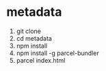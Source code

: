 # metadata

1. git clone
2. cd metadata
3. npm install
4. npm install -g parcel-bundler
5. parcel index.html
